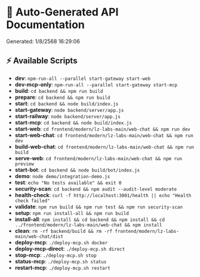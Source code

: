 # 📖 Auto-Generated API Documentation

Generated: 1/8/2568 16:29:06

## ⚡ Available Scripts

- **dev**: `npm-run-all --parallel start-gateway start-web`
- **dev-mcp-only**: `npm-run-all --parallel start-gateway start-mcp`
- **build**: `cd backend && npm run build`
- **prepare**: `cd backend && npm run build`
- **start**: `cd backend && node build/index.js`
- **start-gateway**: `node backend/server/app.js`
- **start-railway**: `node backend/server/app.js`
- **start-mcp**: `cd backend && node build/index.js`
- **start-web**: `cd frontend/modern/lz-labs-main/web-chat && npm run dev`
- **start-web-chat**: `cd frontend/modern/lz-labs-main/web-chat && npm run dev`
- **build-web-chat**: `cd frontend/modern/lz-labs-main/web-chat && npm run build`
- **serve-web**: `cd frontend/modern/lz-labs-main/web-chat && npm run preview`
- **start-bot**: `cd backend && node build/bot/index.js`
- **demo**: `node demo/integration-demo.js`
- **test**: `echo "No tests available" && exit 0`
- **security-scan**: `cd backend && npm audit --audit-level moderate`
- **health-check**: `curl -f http://localhost:3001/health || echo "Health check failed"`
- **validate**: `npm run build && npm run test && npm run security-scan`
- **setup**: `npm run install-all && npm run build`
- **install-all**: `npm install && cd backend && npm install && cd ../frontend/modern/lz-labs-main/web-chat && npm install`
- **clean**: `rm -rf backend/build && rm -rf frontend/modern/lz-labs-main/web-chat/dist`
- **deploy-mcp**: `./deploy-mcp.sh docker`
- **deploy-mcp-direct**: `./deploy-mcp.sh direct`
- **stop-mcp**: `./deploy-mcp.sh stop`
- **status-mcp**: `./deploy-mcp.sh status`
- **restart-mcp**: `./deploy-mcp.sh restart`

